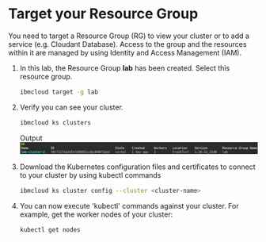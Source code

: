 # Target your Resource Group

You need to target a Resource Group (RG) to view your cluster or to add a service (e.g. Cloudant Database). Access to the group and the resources within it are managed by using Identity and Access Management (IAM). 

1. In this lab, the Resource Group **lab** has been created. Select this resource group.
    ```sh
    ibmcloud target -g lab
    ```

1. Verify you can see your cluster.
    ```sh
    ibmcloud ks clusters
    ```
    Output
    ![](./images/cli-cluster-list.png)

1. Download the Kubernetes configuration files and certificates to connect to your cluster by using kubectl commands
    ```sh
    ibmcloud ks cluster config --cluster <cluster-name>
    ```

1. You can now execute 'kubectl' commands against your cluster. For example, get the worker nodes of your cluster:
    ```sh
    kubectl get nodes
    ```
